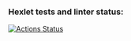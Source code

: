### Hexlet tests and linter status:
[![Actions Status](https://github.com/DenisLoza/frontend-project-lvl2/workflows/hexlet-check/badge.svg)](https://github.com/DenisLoza/frontend-project-lvl2/actions/workflows/hexlet-check.yml)
